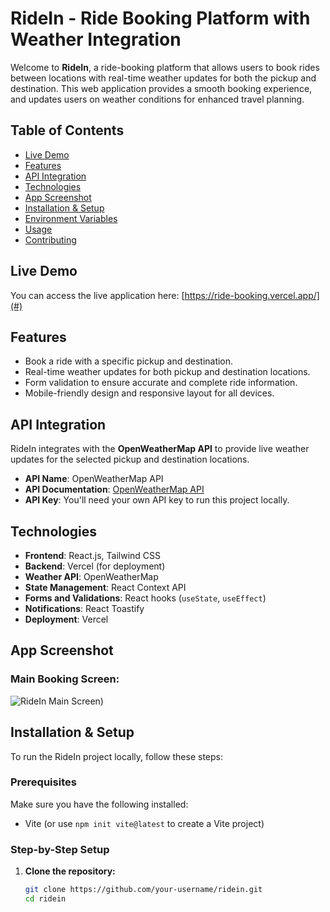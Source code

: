 # RideIn - Ride Booking Platform with Weather Integration

Welcome to **RideIn**, a ride-booking platform that allows users to book rides between locations with real-time weather updates for both the pickup and destination. This web application provides a smooth booking experience, and updates users on weather conditions for enhanced travel planning.

## Table of Contents

- [Live Demo](#live-demo)
- [Features](#features)
- [API Integration](#api-integration)
- [Technologies](#technologies)
- [App Screenshot](#screenshots)
- [Installation & Setup](#installation--setup)
- [Environment Variables](#environment-variables)
- [Usage](#usage)
- [Contributing](#contributing)


## Live Demo

You can access the live application here: [https://ride-booking.vercel.app/](#)

## Features

- Book a ride with a specific pickup and destination.
- Real-time weather updates for both pickup and destination locations.
- Form validation to ensure accurate and complete ride information.
- Mobile-friendly design and responsive layout for all devices.

## API Integration

RideIn integrates with the **OpenWeatherMap API** to provide live weather updates for the selected pickup and destination locations.

- **API Name**: OpenWeatherMap API
- **API Documentation**: [OpenWeatherMap API](https://openweathermap.org/api)
- **API Key**: You'll need your own API key to run this project locally.

## Technologies

- **Frontend**: React.js, Tailwind CSS
- **Backend**: Vercel (for deployment)
- **Weather API**: OpenWeatherMap
- **State Management**: React Context API
- **Forms and Validations**: React hooks (`useState`, `useEffect`)
- **Notifications**: React Toastify
- **Deployment**: Vercel

## App Screenshot

### Main Booking Screen:
![RideIn Main Screen](./assets/ridein.png))


## Installation & Setup

To run the RideIn project locally, follow these steps:

### Prerequisites

Make sure you have the following installed:
- Vite (or use `npm init vite@latest` to create a Vite project)

### Step-by-Step Setup

1. **Clone the repository:**

   ```bash
   git clone https://github.com/your-username/ridein.git
   cd ridein
